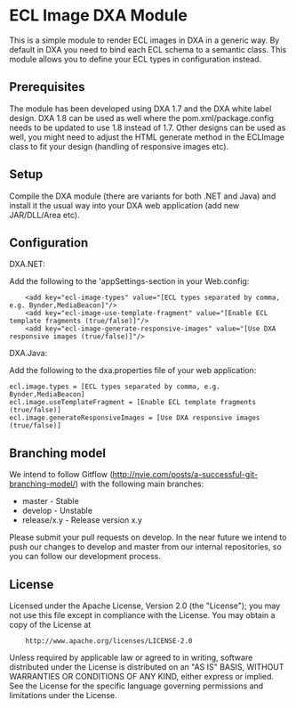 ECL Image DXA Module
======================

This is a simple module to render ECL images in DXA in a generic way. By default in DXA you need to bind each ECL schema to a semantic class. This module allows you to define your ECL types in configuration instead.

Prerequisites
----------------

The module has been developed using DXA 1.7 and the DXA white label design. DXA 1.8 can be used as well where the pom.xml/package.config needs to be updated to use 1.8 instead of 1.7. Other designs can be used as well, you might need to adjust the HTML generate method in the ECLImage class to fit your design (handling of responsive images etc).

Setup
-------

Compile the DXA module (there are variants for both .NET and Java) and install it the usual way into your DXA web application (add new JAR/DLL/Area etc).

Configuration
---------------

DXA.NET:

Add the following to the 'appSettings-section in your Web.config:
```
	<add key="ecl-image-types" value="[ECL types separated by comma, e.g. Bynder,MediaBeacon]"/>
	<add key="ecl-image-use-template-fragment" value="[Enable ECL template fragments (true/false)]"/>
	<add key="ecl-image-generate-responsive-images" value="[Use DXA responsive images (true/false)]"/>
```

DXA.Java:

Add the following to the dxa.properties file of your web application:
```
ecl.image.types = [ECL types separated by comma, e.g. Bynder,MediaBeacon]
ecl.image.useTemplateFragment = [Enable ECL template fragments (true/false)]
ecl.image.generateResponsiveImages = [Use DXA responsive images (true/false)]
```

Branching model
----------------

We intend to follow Gitflow (http://nvie.com/posts/a-successful-git-branching-model/) with the following main branches:

 - master - Stable
 - develop - Unstable
 - release/x.y - Release version x.y

Please submit your pull requests on develop. In the near future we intend to push our changes to develop and master from our internal repositories, so you can follow our development process.

License
---------

Licensed under the Apache License, Version 2.0 (the "License");
you may not use this file except in compliance with the License.
You may obtain a copy of the License at

        http://www.apache.org/licenses/LICENSE-2.0

Unless required by applicable law or agreed to in writing, software distributed under the License is distributed on an "AS IS" BASIS, WITHOUT WARRANTIES OR CONDITIONS OF ANY KIND, either express or implied.
See the License for the specific language governing permissions and limitations under the License.
